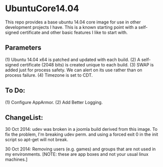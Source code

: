 UbuntuCore14.04
===============

This repo provides a base ubuntu 14.04 core image for use in other development projects I have.  This is a known starting point with
a self-signed certificate and other basic features I like to start with.

Parameters
----------
(1) Ubuntu 14.04 x64 is patched and updated with each build.
(2) A self-signed certificate (2048 bits) is created unique to each build.
(3) SWAP is added just for process safety.  We can alert on its use rather 
    than on process failure.
(4) Timezone is set to CDT.

To Do:
------
(1) Configure AppArmor.
(2) Add Better Logging.


ChangeList:
-----------
30 Oct 2014: udev was broken in a joomla build derived from this image.
             To fix the problem, I'm breaking udev perm. and using a
             forced exit 0 in the init script so apt-get will not break.

30 Oct 2014: Removing users (e.g. games) and groups that are not used in
             my environments.  [NOTE: these are app boxes and not your
             usual linux machines.]
